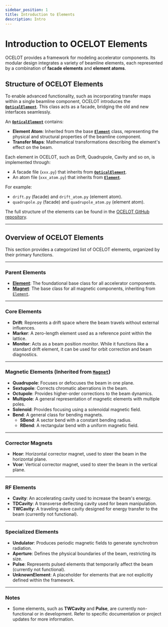 ```yaml
---
sidebar_position: 1
title: Introduction to Elements
description: Intro
---
```


# Introduction to OCELOT Elements

OCELOT provides a framework for modeling accelerator components. Its modular design integrates a variety 
of beamline elements, each represented by a combination of **facade elements** and **element atoms**.

## Structure of OCELOT Elements

To enable advanced functionality, such as incorporating transfer maps within a single beamline component, OCELOT introduces the [**`OpticalElement`**](./optical-element.md). 
This class acts as a facade, bridging the old and new interfaces seamlessly. 

An [**`OpticalElement`**](./optical-element.md) contains:
- **Element Atom**: Inherited from the base [**`Element`**](./element.md) class, representing the physical and structural properties of the beamline component.
- **Transfer Maps**: Mathematical transformations describing the element's effect on the beam.

Each element in OCELOT, such as Drift, Quadrupole, Cavity and so on, is implemented through:
- A facade file (`xxx.py`) that inherits from [**`OpticalElement`**](./optical-element.md).
- An atom file (`xxx_atom.py`) that inherits from [**`Element`**](./element.md).

For example:
- `drift.py` (facade) and `drift_atom.py` (element atom).
- `quadrupole.py` (facade) and `quadrupole_atom.py` (element atom).

The full structure of the elements can be found in the [OCELOT GitHub repository](https://github.com/ocelot-collab/ocelot/tree/master/ocelot/cpbd/elements).

---

## Overview of OCELOT Elements

This section provides a categorized list of OCELOT elements, organized by their primary functions.

---

### Parent Elements
- **[Element](./element.md)**: The foundational base class for all accelerator components.
- **[Magnet](./magnet.md)**: The base class for all magnetic components, inheriting from [`Element`](./element.md).

---

### Core Elements
- **Drift**: Represents a drift space where the beam travels without external influences.
- **Marker**: A zero-length element used as a reference point within the lattice.
- **Monitor**: Acts as a beam position monitor. While it functions like a standard drift element, it can be used for orbit correction and beam diagnostics.

---

### Magnetic Elements (Inherited from [`Magnet`](./magnet.md))
- **Quadrupole**: Focuses or defocuses the beam in one plane.
- **Sextupole**: Corrects chromatic aberrations in the beam.
- **Octupole**: Provides higher-order corrections to the beam dynamics.
- **Multipole**: A general representation of magnetic elements with multiple poles.
- **Solenoid**: Provides focusing using a solenoidal magnetic field.
- **Bend**: A general class for bending magnets.
  - **SBend**: A sector bend with a constant bending radius.
  - **RBend**: A rectangular bend with a uniform magnetic field.

---

### Corrector Magnets
- **Hcor**: Horizontal corrector magnet, used to steer the beam in the horizontal plane.
- **Vcor**: Vertical corrector magnet, used to steer the beam in the vertical plane.

---

### RF Elements
- **Cavity**: An accelerating cavity used to increase the beam's energy.
- **TDCavity**: A transverse deflecting cavity used for beam manipulation.
- **TWCavity**: A traveling wave cavity designed for energy transfer to the beam (currently not functional).

---

### Specialized Elements
- **Undulator**: Produces periodic magnetic fields to generate synchrotron radiation.
- **Aperture**: Defines the physical boundaries of the beam, restricting its size.
- **Pulse**: Represents pulsed elements that temporarily affect the beam (currently not functional).
- **UnknownElement**: A placeholder for elements that are not explicitly defined within the framework.

---

### Notes
- Some elements, such as **TWCavity** and **Pulse**, are currently non-functional or in development. Refer to specific documentation or project updates for more information.